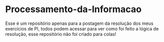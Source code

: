 # Processamento-da-Informacao
Esse é um repositório apenas para a postagem da resolução dos meus exercícios de PI, todos podem acessar para ver como foi feito a lógica de resolução, esse repositório não foi criado para colas!

